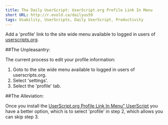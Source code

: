 ```yaml
---
title: The Daily UserScript: UserScript.org Profile Link In Menu   
short URL: http://r.evold.ca/dailyus59   
tags: Usability, UserScripts, Daily UserScript, Productivity   
---
```

Add a 'profile' link to the site wide menu available to logged in users of [userscripts.org](http://userscripts.org).

##The Unpleasantry:

The current process to edit your profile information:

1. Goto to the site wide menu available to logged in users of userscripts.org.
1. Select 'settings'.
1. Select the 'profile' tab.

##The Alleviation:

Once you install the [UserScript.org Profile Link In Menu" UserScript](http://userscripts.org/scripts/show/59261) you have a better option, which is to select 'profile' in step 2, which allows you can skip step 3.

